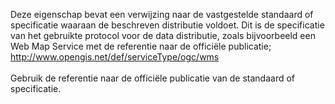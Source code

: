 Deze eigenschap bevat een verwijzing naar de vastgestelde standaard of specificatie waaraan de beschreven distributie voldoet. Dit is de specificatie van het gebruikte protocol voor de data distributie, zoals bijvoorbeeld een Web Map Service met de referentie naar de officiële publicatie; <a href='http://www.opengis.net/def/serviceType/ogc/wms' target='_blank'>http://www.opengis.net/def/serviceType/ogc/wms</a>
<br/>
<br/>
Gebruik de referentie naar de officiële publicatie van de standaard of specificatie.
